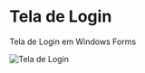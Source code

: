# Tela de Login
Tela de Login em Windows Forms

![Tela de Login](https://github.com/josefabiodev/teladelogin/blob/main/TelaLogin?raw=true)
